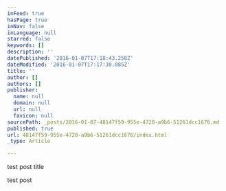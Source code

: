 ```yaml
---
inFeed: true
hasPage: true
inNav: false
inLanguage: null
starred: false
keywords: []
description: ''
datePublished: '2016-01-07T17:18:43.258Z'
dateModified: '2016-01-07T17:17:30.085Z'
title: ''
author: []
authors: []
publisher:
  name: null
  domain: null
  url: null
  favicon: null
sourcePath: _posts/2016-01-07-48147f59-955e-4720-a9b6-51261dcc1676.md
published: true
url: 48147f59-955e-4720-a9b6-51261dcc1676/index.html
_type: Article

---
```

test post title

test post